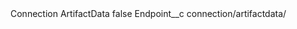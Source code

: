 <?xml version="1.0" encoding="UTF-8"?>
<CustomMetadata xmlns="http://soap.sforce.com/2006/04/metadata" xmlns:xsi="http://www.w3.org/2001/XMLSchema-instance" xmlns:xsd="http://www.w3.org/2001/XMLSchema">
    <label>Connection ArtifactData</label>
    <protected>false</protected>
    <values>
        <field>Endpoint__c</field>
        <value xsi:type="xsd:string">connection/artifactdata/</value>
    </values>
</CustomMetadata>
